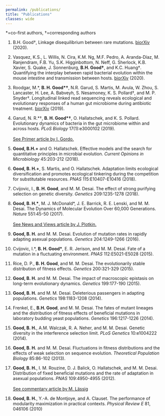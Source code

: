 ```yaml
---
permalink: /publications/
title: "Publications"
classes: wide
---
```


\*=co-first authors, †=corresponding authors

1. B.H. Good†,  Linkage disequilibrium between rare mutations. <a href="https://www.biorxiv.org/content/10.1101/2020.12.10.420042v1"> biorXiv</a> (2020).

1. Vasquez, K.S., L. Willis, N. Cira, K.M. Ng, M.F. Pedro, A. Aranda-Díaz, M. Ranjendram, F.B. Yu, S.K. Higginbottom, N. Neff, G. Sherlock, K.B. Xavier, S. Quake, J. Sonnenburg, **B.H. Good†**, and K.C. Huang†. Quantifying the interplay between rapid bacterial evolution within the mouse intestine and transmission between hosts. <a href="https://www.biorxiv.org/content/10.1101/2020.12.04.412072v1"> biorXiv</a> (2020).

1. Roodgar, M.\*,  **B. H. Good\*†**,  N.R. Garud, S. Martis, M. Avula, W. Zhou, S. Lancaster, H. Lee, A. Babveyh, S. Nesamoney, K. S. Pollard†,  and M. P. Snyder†. Longitudinal linked read sequencing reveals ecological and evolutionary responses of a human gut microbiome during antibiotic treatment. <a href="https://www.biorxiv.org/content/10.1101/2019.12.21.886093v1"> biorXiv</a> (2019).
   
1. Garud, N. R.\*†, **B. H. Good\*†**, O. Hallatschek, and K. S. Pollard. Evolutionary dynamics of bacteria in the gut microbiome within and across hosts. *PLoS Biology* 17(1):e3000102 (2019).<br/><br/>
<a href="https://journals.plos.org/plosbiology/article/authors?id=10.1371/journal.pbio.3000126">See Primer article by I. Gordo.</a>

1. **Good, B.H.+** and O. Hallatschek. Effective models and the search for quantitative principles in microbial evolution. *Current Opinions in Microbiology* 45:203-212 (2018). 

1. **Good, B. H.+**, S. Martis, and O. Hallatschek. Adaptation limits ecological diversification and promotes ecological tinkering during the competition for substitutable resources. *PNAS* 115:E10407-E10416 (2018). 

1. Cvijovic, I., **B. H. Good**, and M. M. Desai. The effect of strong purifying selection on genetic diversity. *Genetics* 209:1235-1278 (2018).

1. **Good, B. H.\***, M. J. McDonald\*, J. E. Barrick, R. E. Lenski, and M. M. Desai. The Dynamics of Molecular Evolution Over 60,000 Generations. *Nature* 551:45-50 (2017). 
<br/><br/>
<a href="https://www.nature.com/articles/nature24152">See News and Views article by J. Plotkin.</a>

1. **Good, B. H.** and M. M. Desai. Evolution of mutation rates in rapidly adapting asexual populations. *Genetics* 204:1249-1266 (2016).

1. Cvijovic, I.\*, **B. H. Good\***, E. R. Jerison, and M. M. Desai. Fate of a mutation in a fluctuating environment. *PNAS* 112:E5021-E5028 (2015). 

1. Rice, D. P., **B. H. Good**, and M. M. Desai. The evolutionarily stable distribution of fitness effects. *Genetics* 200:321-329 (2015).

1. **Good, B. H.** and M. M. Desai. The impact of macroscopic epistasis on long-term evolutionary dynamics. *Genetics* 199:177-190 (2015).

1. **Good, B. H.** and M. M. Desai. Deleterious passengers in adapting populations. *Genetics* 198:1183-1208 (2014).
 
1. Frenkel, E., **B.H. Good**, and M. M. Desai. The fates of mutant lineages and the distribution of fitness effects of beneficial mutations in laboratory budding yeast populations. *Genetics* 196:1217-1226 (2014).

1. **Good, B. H.**, A.M. Walczak, R. A. Neher, and M. M. Desai. Genetic diversity in the interference selection limit. *PLoS Genetics* 10:e1004222 (2014).
 
1. **Good, B. H.** and M. M. Desai. Fluctuations in fitness distributions and the effects of weak selection on sequence evolution. *Theoretical Population Biology* 85:86-102 (2013).

1. **Good, B. H.**, I. M. Rouzine, D. J. Balick, O. Hallatschek, and M. M. Desai.  Distribution of fixed beneficial mutations and the rate of adaptation in asexual populations. *PNAS* 109:4950-4955 (2012).
<br/><br/>
<a href="http://www.pnas.org/content/109/13/4719">See commentary article by M. Lässig</a>

1. **Good, B. H.**, Y.-A. de Montjoye, and A. Clauset. The performance of modularity maximization in practical contexts. *Physical Review E* 81, 046106 (2010)